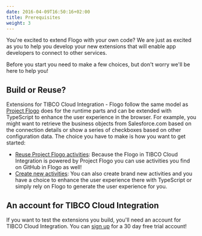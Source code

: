 ```yaml
---
date: 2016-04-09T16:50:16+02:00
title: Prerequisites
weight: 3
---
```


You're excited to extend Flogo with your own code? We are just as excited as you to help you develop your new extensions that will enable app developers to connect to other services.

Before you start you need to make a few choices, but don't worry we'll be here to help you!

## Build or Reuse?
Extensions for TIBCO Cloud Integration - Flogo follow the same model as [Project Flogo](https://flogo.io) does for the runtime parts and can be extended with TypeScript to enhance the user experience in the browser. For example, you might want to retrieve the business objects from Salesforce.com based on the connection details or show a series of checkboxes based on other configuration data. The choice you have to make is how you want to get started:

* [Reuse Project Flogo activities](./flogo): Because the Flogo in TIBCO Cloud Integration is powered by Project Flogo you can use activities you find on GitHub in Flogo as well!
* [Create new activities](./new-activities): You can also create brand new activities and you have a choice to enhance the user experience there with TypeScript or simply rely on Flogo to generate the user experience for you.

## An account for TIBCO Cloud Integration

If you want to test the extensions you build, you'll need an account for TIBCO Cloud Integration. You can [sign up](https://www.tibco.com/products/tibco-cloud-integration) for a 30 day free trial account!
